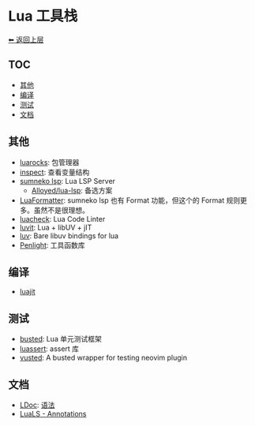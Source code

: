 # Lua 工具栈

[⬅︎ 返回上层](../#lua)

## TOC

<!-- MarkdownTOC GFM -->

- [其他](#其他)
- [编译](#编译)
- [测试](#测试)
- [文档](#文档)

<!-- /MarkdownTOC -->

## 其他

- [luarocks](https://github.com/luarocks/luarocks): 包管理器
- [inspect](https://github.com/kikito/inspect.lua): 查看变量结构
- [sumneko lsp](https://github.com/LuaLS/lua-language-server): Lua LSP Server
  - [Alloyed/lua-lsp](https://github.com/Alloyed/lua-lsp): 备选方案
- [LuaFormatter](https://github.com/Koihik/LuaFormatter): sumneko lsp 也有 Format 功能，但这个的 Format 规则更多。虽然不是很理想。
- [luacheck](https://github.com/mpeterv/luacheck): Lua Code Linter
- [luvit](https://github.com/luvit/luvit): Lua + libUV + jIT
- [luv](https://github.com/luvit/luv): Bare libuv bindings for lua
- [Penlight](https://github.com/lunarmodules/Penlight): 工具函数库

## 编译

- [luajit](http://luajit.org/)

## 测试

- [busted](https://github.com/Olivine-Labs/busted): Lua 单元测试框架
- [luassert](https://github.com/lunarmodules/luassert): assert 库
- [vusted](https://github.com/notomo/vusted): A busted wrapper for testing neovim plugin

## 文档

- [LDoc](https://github.com/lunarmodules/LDoc): [语法](https://stevedonovan.github.io/ldoc/manual/doc.md.html)
- [LuaLS - Annotations](https://github.com/LuaLS/lua-language-server/wiki/Annotations)
